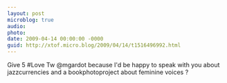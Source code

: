 ```yaml
---
layout: post
microblog: true
audio: 
photo: 
date: 2009-04-14 00:00:00 -0000
guid: http://xtof.micro.blog/2009/04/14/t1516496992.html
---
```

Give 5 #Love Tw @mgardot because I'd be happy to speak with you about jazzcurrencies and a bookphotoproject about feminine voices ?
